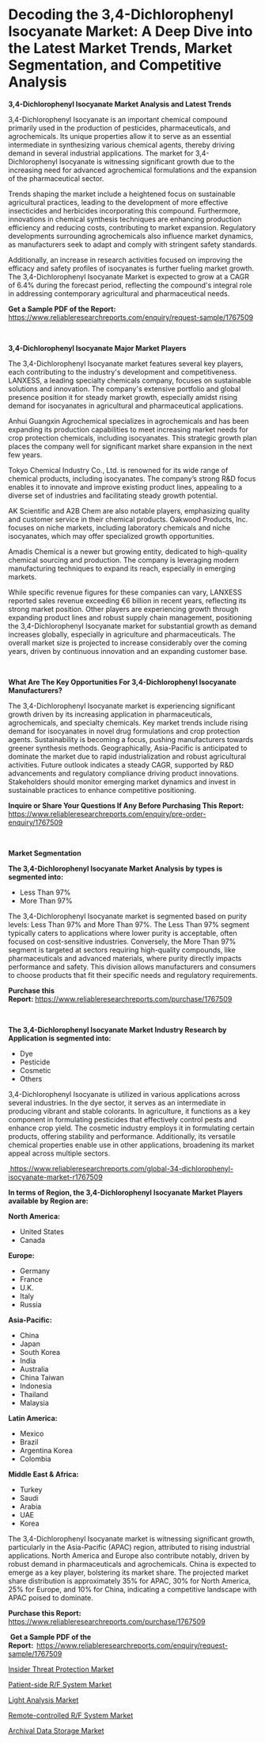 <p><h1>Decoding the 3,4-Dichlorophenyl Isocyanate Market: A Deep Dive into the Latest Market Trends, Market Segmentation, and Competitive Analysis</h1></p><p><strong>3,4-Dichlorophenyl Isocyanate Market Analysis and Latest Trends</strong></p>
<p><p>3,4-Dichlorophenyl Isocyanate is an important chemical compound primarily used in the production of pesticides, pharmaceuticals, and agrochemicals. Its unique properties allow it to serve as an essential intermediate in synthesizing various chemical agents, thereby driving demand in several industrial applications. The market for 3,4-Dichlorophenyl Isocyanate is witnessing significant growth due to the increasing need for advanced agrochemical formulations and the expansion of the pharmaceutical sector.</p><p>Trends shaping the market include a heightened focus on sustainable agricultural practices, leading to the development of more effective insecticides and herbicides incorporating this compound. Furthermore, innovations in chemical synthesis techniques are enhancing production efficiency and reducing costs, contributing to market expansion. Regulatory developments surrounding agrochemicals also influence market dynamics, as manufacturers seek to adapt and comply with stringent safety standards.</p><p>Additionally, an increase in research activities focused on improving the efficacy and safety profiles of isocyanates is further fueling market growth. The 3,4-Dichlorophenyl Isocyanate Market is expected to grow at a CAGR of 6.4% during the forecast period, reflecting the compound's integral role in addressing contemporary agricultural and pharmaceutical needs.</p></p>
<p><strong>Get a Sample PDF of the Report:&nbsp;</strong> <a href="https://www.reliableresearchreports.com/enquiry/request-sample/1767509?utm_campaign=16&utm_medium=2&utm_source=Github&utm_content=ia&utm_term=20122024&utm_id=34-dichlorophenyl-isocyanate">https://www.reliableresearchreports.com/enquiry/request-sample/1767509</a></p>
<p>&nbsp;</p>
<p><strong>3,4-Dichlorophenyl Isocyanate Major Market Players</strong></p>
<p><p>The 3,4-Dichlorophenyl Isocyanate market features several key players, each contributing to the industry's development and competitiveness. LANXESS, a leading specialty chemicals company, focuses on sustainable solutions and innovation. The company's extensive portfolio and global presence position it for steady market growth, especially amidst rising demand for isocyanates in agricultural and pharmaceutical applications.</p><p>Anhui Guangxin Agrochemical specializes in agrochemicals and has been expanding its production capabilities to meet increasing market needs for crop protection chemicals, including isocyanates. This strategic growth plan places the company well for significant market share expansion in the next few years.</p><p>Tokyo Chemical Industry Co., Ltd. is renowned for its wide range of chemical products, including isocyanates. The company’s strong R&D focus enables it to innovate and improve existing product lines, appealing to a diverse set of industries and facilitating steady growth potential.</p><p>AK Scientific and A2B Chem are also notable players, emphasizing quality and customer service in their chemical products. Oakwood Products, Inc. focuses on niche markets, including laboratory chemicals and niche isocyanates, which may offer specialized growth opportunities.</p><p>Amadis Chemical is a newer but growing entity, dedicated to high-quality chemical sourcing and production. The company is leveraging modern manufacturing techniques to expand its reach, especially in emerging markets.</p><p>While specific revenue figures for these companies can vary, LANXESS reported sales revenue exceeding €6 billion in recent years, reflecting its strong market position. Other players are experiencing growth through expanding product lines and robust supply chain management, positioning the 3,4-Dichlorophenyl Isocyanate market for substantial growth as demand increases globally, especially in agriculture and pharmaceuticals. The overall market size is projected to increase considerably over the coming years, driven by continuous innovation and an expanding customer base.</p></p>
<p>&nbsp;</p>
<p><strong>What Are The Key Opportunities For 3,4-Dichlorophenyl Isocyanate Manufacturers?</strong></p>
<p><p>The 3,4-Dichlorophenyl Isocyanate market is experiencing significant growth driven by its increasing application in pharmaceuticals, agrochemicals, and specialty chemicals. Key market trends include rising demand for isocyanates in novel drug formulations and crop protection agents. Sustainability is becoming a focus, pushing manufacturers towards greener synthesis methods. Geographically, Asia-Pacific is anticipated to dominate the market due to rapid industrialization and robust agricultural activities. Future outlook indicates a steady CAGR, supported by R&D advancements and regulatory compliance driving product innovations. Stakeholders should monitor emerging market dynamics and invest in sustainable practices to enhance competitive positioning.</p></p>
<p><strong>Inquire or Share Your Questions If Any Before Purchasing This Report:</strong> <a href="https://www.reliableresearchreports.com/enquiry/pre-order-enquiry/1767509?utm_campaign=16&utm_medium=2&utm_source=Github&utm_content=ia&utm_term=20122024&utm_id=34-dichlorophenyl-isocyanate">https://www.reliableresearchreports.com/enquiry/pre-order-enquiry/1767509</a></p>
<p>&nbsp;</p>
<p><strong>Market Segmentation</strong></p>
<p><strong>The 3,4-Dichlorophenyl Isocyanate Market Analysis by types is segmented into:</strong></p>
<p><ul><li>Less Than 97%</li><li>More Than 97%</li></ul></p>
<p><p>The 3,4-Dichlorophenyl Isocyanate market is segmented based on purity levels: Less Than 97% and More Than 97%. The Less Than 97% segment typically caters to applications where lower purity is acceptable, often focused on cost-sensitive industries. Conversely, the More Than 97% segment is targeted at sectors requiring high-quality compounds, like pharmaceuticals and advanced materials, where purity directly impacts performance and safety. This division allows manufacturers and consumers to choose products that fit their specific needs and regulatory requirements.</p></p>
<p><strong>Purchase this Report:&nbsp;</strong><a href="https://www.reliableresearchreports.com/purchase/1767509?utm_campaign=16&utm_medium=2&utm_source=Github&utm_content=ia&utm_term=20122024&utm_id=34-dichlorophenyl-isocyanate">https://www.reliableresearchreports.com/purchase/1767509</a></p>
<p>&nbsp;</p>
<p><strong>The 3,4-Dichlorophenyl Isocyanate Market Industry Research by Application is segmented into:</strong></p>
<p><ul><li>Dye</li><li>Pesticide</li><li>Cosmetic</li><li>Others</li></ul></p>
<p><p>3,4-Dichlorophenyl Isocyanate is utilized in various applications across several industries. In the dye sector, it serves as an intermediate in producing vibrant and stable colorants. In agriculture, it functions as a key component in formulating pesticides that effectively control pests and enhance crop yield. The cosmetic industry employs it in formulating certain products, offering stability and performance. Additionally, its versatile chemical properties enable use in other applications, broadening its market appeal across multiple sectors.</p></p>
<p><a href="https://www.reliableresearchreports.com/global-34-dichlorophenyl-isocyanate-market-r1767509?utm_campaign=16&utm_medium=2&utm_source=Github&utm_content=ia&utm_term=20122024&utm_id=34-dichlorophenyl-isocyanate">&nbsp;https://www.reliableresearchreports.com/global-34-dichlorophenyl-isocyanate-market-r1767509</a></p>
<p><strong>In terms of Region, the 3,4-Dichlorophenyl Isocyanate Market Players available by Region are:</strong></p>
<p>
    <p> <strong> North America: </strong>
        <ul>
            <li>United States</li>
            <li>Canada</li>
        </ul>
        </p> 
    <p> <strong> Europe: </strong>
        <ul>
            <li>Germany</li>
            <li>France</li>
            <li>U.K.</li>
            <li>Italy</li>
            <li>Russia</li>
        </ul>
        </p> 
    <p> <strong> Asia-Pacific: </strong>
        <ul>
            <li>China</li>
            <li>Japan</li>
            <li>South Korea</li>
            <li>India</li>
            <li>Australia</li>
            <li>China Taiwan</li>
            <li>Indonesia</li>
            <li>Thailand</li>
            <li>Malaysia</li>
        </ul>
        </p> 
    <p> <strong> Latin America: </strong>
        <ul>
            <li>Mexico</li>
            <li>Brazil</li>
            <li>Argentina Korea</li>
            <li>Colombia</li>
        </ul>
        </p> 
    <p> <strong> Middle East & Africa: </strong>
        <ul>
            <li>Turkey</li>
            <li>Saudi</li>
            <li>Arabia</li>
            <li>UAE</li>
            <li>Korea</li>
        </ul>
    </p>
    </p>
<p><p>The 3,4-Dichlorophenyl Isocyanate market is witnessing significant growth, particularly in the Asia-Pacific (APAC) region, attributed to rising industrial applications. North America and Europe also contribute notably, driven by robust demand in pharmaceuticals and agrochemicals. China is expected to emerge as a key player, bolstering its market share. The projected market share distribution is approximately 35% for APAC, 30% for North America, 25% for Europe, and 10% for China, indicating a competitive landscape with APAC poised to dominate.</p></p>
<p><strong>Purchase this Report: </strong><a href="https://www.reliableresearchreports.com/purchase/1767509?utm_campaign=16&utm_medium=2&utm_source=Github&utm_content=ia&utm_term=20122024&utm_id=34-dichlorophenyl-isocyanate">https://www.reliableresearchreports.com/purchase/1767509</a></p>
<p>&nbsp;<strong>Get a Sample PDF of the Report:&nbsp;&nbsp;</strong><a href="https://www.reliableresearchreports.com/enquiry/request-sample/1767509?utm_campaign=16&utm_medium=2&utm_source=Github&utm_content=ia&utm_term=20122024&utm_id=34-dichlorophenyl-isocyanate">https://www.reliableresearchreports.com/enquiry/request-sample/1767509</a></p>
<p><strong></strong></p>
<p><p><a href="https://www.linkedin.com/pulse/navigating-insider-threat-protection-market-financial-rsudc?utm_campaign=16&utm_medium=2&utm_source=Github&utm_content=ia&utm_term=20122024&utm_id=34-dichlorophenyl-isocyanate">Insider Threat Protection Market</a></p><p><a href="https://github.com/jerhoskinson197676/Market-Research-Report-List-1/blob/main/patient-side-rf-system-market.md?utm_campaign=16&utm_medium=2&utm_source=Github&utm_content=ia&utm_term=20122024&utm_id=34-dichlorophenyl-isocyanate">Patient-side R/F System Market</a></p><p><a href="https://www.linkedin.com/pulse/light-analysis-highlights-key-growth-forecasts-projected-cagr-speoc?utm_campaign=16&utm_medium=2&utm_source=Github&utm_content=ia&utm_term=20122024&utm_id=34-dichlorophenyl-isocyanate">Light Analysis Market</a></p><p><a href="https://github.com/JosephineMcguire65/Market-Research-Report-List-1/blob/main/remote-controlled-rf-system-market.md?utm_campaign=16&utm_medium=2&utm_source=Github&utm_content=ia&utm_term=20122024&utm_id=34-dichlorophenyl-isocyanate">Remote-controlled R/F System Market</a></p><p><a href="https://www.linkedin.com/pulse/top-trends-transforming-archival-data-storage-market-2024-nsmoc?utm_campaign=16&utm_medium=2&utm_source=Github&utm_content=ia&utm_term=20122024&utm_id=34-dichlorophenyl-isocyanate">Archival Data Storage Market</a></p></p>